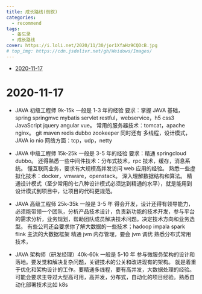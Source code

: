 ```yaml
---
title: 成长路线(倒叙)
categories:
  - recommend
tags:
  - 备忘录
  - 成长路线
cover: https://i.loli.net/2020/11/30/jor1XfaHz9CQDcB.jpg
# top_img: https://cdn.jsdelivr.net/gh/Weidows/Images/
---
```


<!--
 * @Author: Weidows
 * @Date: 2020-11-17 11:06:25
 * @LastEditors: Weidows
 * @LastEditTime: 2021-01-07 00:25:51
 * @FilePath: \Weidowsd:\Game\Demo\Github\Blog-private\source\_posts\recommend\Lord_road.md
 * @Description:成长路线
-->

- [2020-11-17](#2020-11-17)

# 2020-11-17

- JAVA 初级工程师 9k-15k 一般是 1-3 年的经验
  要求：掌握
  JAVA 基础，spring springmvc mybatis servlet restful，webservice，h5 css3 JavaScript jquery angular vue。
  常用的服务器技术：tomcat，apache nginx。
  git maven redis dubbo zookeeper
  同时还有 多线程，设计模式，JAVA io nio
  网络方面：tcp，udp，netty

- JAVA 中级工程师 15k-25k 一般是 3-5 年的经验
  要求：精通
  springcloud dubbo。
  还得熟悉一些中间件技术：分布式技术，rpc 技术，缓存，消息系统。
  懂互联网业务，要求有大规模高并发访问 web 应用的经验。
  熟悉一些虚拟化技术：docker，vmware，openstack。
  深入理解数据结构和算法。
  精通设计模式（至少常用的七八种设计模式必须达到精通的水平），就是能用到设计模式到项目中，让项目的代码更规范。

- JAVA 高级工程师 25k-35k 一般是 3-5 年
  得会开发，设计还得有领导能力，必须能带领一个团队，分析产品技术设计，负责新功能的技术开发，参与平台的需求分析，业务规划，帮助团队成员解决技术问题。决定技术方向和业务选型。
  有些公司还会要求你了解大数据的一些技术；hadoop impala spark flink 主流的大数据框架
  精通 jvm 内存管理，要会 jvm 调优
  熟悉分布式常用技术，

- JAVA 架构师（研发经理）40k-60k 一般是 5-10 年
  参与微服务架构的设计和落地。要发觉和解决复杂问题，关键技术的公关和改进现有的架构。
  就是着重于优化和架构设计的工作。要精通多线程，要有高并发，大数据处理的经验。可能会要求主导过大型高可用，高并发，分布式，自动化的项目经验。熟悉自动化部署技术比如 k8s
